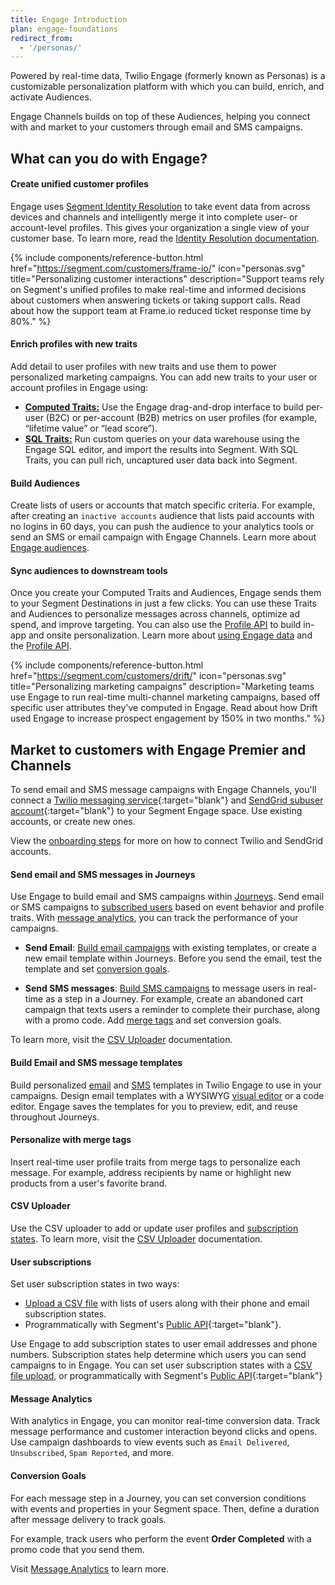 ```yaml
---
title: Engage Introduction
plan: engage-foundations
redirect_from:
  - '/personas/'
---
```


Powered by real-time data, Twilio Engage (formerly known as Personas) is a customizable personalization platform with which you can build, enrich, and activate Audiences.

Engage Channels builds on top of these Audiences, helping you connect with and market to your customers through email and SMS campaigns.

## What can you do with Engage?

#### Create unified customer profiles
Engage uses [Segment Identity Resolution](/docs/unify/identity-resolution/) to take event data from across devices and channels and intelligently merge it into complete user- or account-level profiles. This gives your organization a single view of your customer base. To learn more, read the [Identity Resolution documentation](/docs/unify/identity-resolution/).

{% include components/reference-button.html href="https://segment.com/customers/frame-io/" icon="personas.svg" title="Personalizing customer interactions" description="Support teams rely on Segment's unified profiles to make real-time and informed decisions about customers when answering tickets or taking support calls. Read about how the support team at Frame.io reduced ticket response time by 80%." %}

#### Enrich profiles with new traits
Add detail to user profiles with new traits and use them to power personalized marketing campaigns. You can add new traits to your user or account profiles in Engage using:

- [**Computed Traits:**](/docs/engage/audiences/computed-traits/) Use the Engage drag-and-drop interface to build per-user (B2C) or per-account (B2B) metrics on user profiles (for example, “lifetime value” or “lead score”).
- [**SQL Traits:**](/docs/engage/audiences/sql-traits/) Run custom queries on your data warehouse using the Engage SQL editor, and import the results into Segment. With SQL Traits, you can pull rich, uncaptured user data back into Segment.

#### Build Audiences
Create lists of users or accounts that match specific criteria. For example, after creating an `inactive accounts` audience that lists paid accounts with no logins in 60 days, you can push the audience to your analytics tools or send an SMS or email campaign with Engage Channels. Learn more about [Engage audiences](/docs/engage/audiences/).

#### Sync audiences to downstream tools
Once you create your Computed Traits and Audiences, Engage sends them to your Segment Destinations in just a few clicks. You can use these Traits and Audiences to personalize messages across channels, optimize ad spend, and improve targeting. You can also use the [Profile API](/docs/unify/profile-api) to build in-app and onsite personalization. Learn more about [using Engage data](/docs/engage/using-engage-data/) and the [Profile API](/docs/unify/profile-api).

{% include components/reference-button.html href="https://segment.com/customers/drift/" icon="personas.svg" title="Personalizing marketing campaigns" description="Marketing teams use Engage to run real-time multi-channel marketing campaigns, based off specific user attributes they've computed in Engage. Read about how Drift used Engage to increase prospect engagement by 150% in two months." %}

## Market to customers with Engage Premier and Channels

To send email and SMS message campaigns with Engage Channels, you'll connect a [Twilio messaging service](https://support.twilio.com/hc/en-us/articles/223181308-Getting-started-with-Messaging-Services){:target="blank"} and [SendGrid subuser account](https://docs.sendgrid.com/ui/account-and-settings/subusers#create-a-subuser){:target="blank"} to your Segment Engage space. Use existing accounts, or create new ones.

View the [onboarding steps](/docs/engage/onboarding/) for more on how to connect Twilio and SendGrid accounts.

#### Send email and SMS messages in Journeys

Use Engage to build email and SMS campaigns within [Journeys](/docs/engage/journeys/). Send email or SMS campaigns to [subscribed users](#user-subscriptions) based on event behavior and profile traits. With [message analytics](#message-analytics), you can track the performance of your campaigns.

- **Send Email**: [Build email campaigns](/docs/engage/campaigns/email-campaigns/) with existing templates, or create a new email template within Journeys. Before you send the email, test the template and set [conversion goals](#conversion-goals).

- **Send SMS messages**: [Build SMS campaigns](/docs/engage/campaigns/sms-campaigns/) to message users in real-time as a step in a Journey. For example, create an abandoned cart campaign that texts users a reminder to complete their purchase, along with a promo code. Add [merge tags](#personalize-with-merge-tags) and set conversion goals.

To learn more, visit the [CSV Uploader](/docs/engage/profiles/csv-upload/) documentation.

#### Build Email and SMS message templates

Build personalized [email](/docs/engage/content/email/template/) and [SMS](/docs/engage/content/sms/template) templates in Twilio Engage to use in your campaigns. Design email templates with a WYSIWYG [visual editor](/docs/engage/content/email/editor/) or a code editor. Engage saves the templates for you to preview, edit, and reuse throughout Journeys.

#### Personalize with merge tags
Insert real-time user profile traits from merge tags to personalize each message. For example, address recipients by name or highlight new products from a user's favorite brand.

#### CSV Uploader
Use the CSV uploader to add or update user profiles and [subscription states](/docs/engage/user-subscriptions/). To learn more, visit the [CSV Uploader](/docs/engage/profiles/csv-upload/) documentation.

#### User subscriptions

Set user subscription states in two ways:
- [Upload a CSV file](/docs/engage/profiles/csv-upload/) with lists of users along with their phone and email subscription states.
- Programmatically with Segment's [Public API](https://api.segmentapis.com/docs/spaces/#replace-messaging-subscriptions-in-spaces){:target="blank"}.

Use Engage to add subscription states to user email addresses and phone numbers. Subscription states help determine which users you can send campaigns to in Engage. You can set user subscription states with a [CSV file upload](/docs/engage/profiles/csv-upload/), or programmatically with Segment's [Public API](https://api.segmentapis.com/docs/spaces/#replace-messaging-subscriptions-in-spaces){:target="blank"}

#### Message Analytics
With analytics in Engage, you can monitor real-time conversion data. Track message performance and customer interaction beyond clicks and opens. Use campaign dashboards to view events such as `Email Delivered`, `Unsubscribed`, `Spam Reported`, and more.

#### Conversion Goals

For each message step in a Journey, you can set conversion conditions with events and properties in your Segment space. Then, define a duration after message delivery to track goals.

For example, track users who perform the event **Order Completed** with a promo code that you send them.

Visit [Message Analytics](/docs/engage/analytics/) to learn more.
